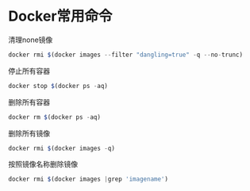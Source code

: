 # Docker常用命令

清理none镜像

```javascript
docker rmi $(docker images --filter "dangling=true" -q --no-trunc)
```

停止所有容器

```javascript
docker stop $(docker ps -aq)
```

删除所有容器

```javascript
docker rm $(docker ps -aq)
```

删除所有镜像

```javascript
docker rmi $(docker images -q)
```

按照镜像名称删除镜像

```javascript
docker rmi $(docker images |grep 'imagename')
```

